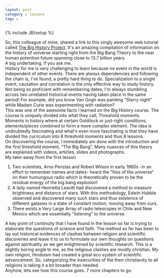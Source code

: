 ```yaml
---
layout: post
category : lessons
tags : 
---
```

{% include JB/setup %}

So, this colleague of mine, shared a link to this singly awesome web tutorial called [The Big History Project](https://www.bighistoryproject.com/). It's an amazing compilation of information on the history of universe starting right from the Big Bang Theory to the near human potention future spanning close to 13.7 billion years.  
A big undertaking, if you ask me.  
History for me is very challenging to learn because no event in the world is independent of other events. There are always dependencies and following the chain is, I've found, a pretty hard thing to do. Specialization to a single event, causation and correlation is the only effective way to study history. Not being so proficient with remembering dates, I'm always stumbling across two unrelated historical events having taken place in the same period! For example, did you know Van Gogh was painting "Starry night" while Madam Curie was experimenting with radiation?  
This was one of the awesome facts I learned on the Big History course.
The course is uniquely divided into what they call, Threshold moments. Moments in history where at certain Goldilock or just-right conditions, elements/pieces combined to form a more complex element. The idea is undoubtedly fascinating and what's even more fascinating is that they have divided the curriculum into 8 threshold moments and thus 8 lessons.  
On discovering the course, I immediately am done with the introduction and the first threshold moment, "The Big Bang". Many nuances of this theory are explained with videos, articles, slides and photographs.  
My take-away from the first lesson
1. Two scientists, Arno Penzias and Robert Wilson in early 1960s -in an effort to remember names and dates- heard the "hiss of the universe" on their humungous radio which is theoretically proven to be the residual energy of the big bang explosion!
2. A lady named Henrietta Leavitt had discovered a method to measure brightness and distance of stars. With this methodology, Edwin Hubble observed and discovered many such stars and thus existence of different galaxies in a state of constant motion, moving away from ours.
3. There exists a Very Large Array of radio telescopes in Chile and New Mexico which are essentially "listening" to the universe.

A key point of continuity that I have found in the lesson so far is trying to elaborate the questions of science and faith. The method so far has been to lay out historical evidences of clashes between religion and scientific discoveries and leave it to us to formulate our own thoughts on questions against spirituality as we get enlightened by scientific research. This is a slightly boring angle to me, as the religious clashes are mostly christian. My own religion, Hinduism had created a great eco system of scientific advancement. So, categorizing the insecurities of the then christianity to all religions is taking it a bit broader than needed.  
Anyhow, lets see how this course goes. 7 more chapters to go.